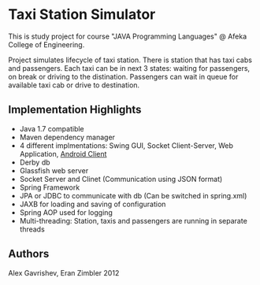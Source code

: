 # Taxi Station Simulator

This is study project for course "JAVA Programming Languages" @ Afeka College of Engineering.

Project simulates lifecycle of taxi station. 
There is station that has taxi cabs and passengers.
Each taxi can be in next 3 states: waiting for passengers, on break or driving to the distination.
Passengers can wait in queue for available taxi cab or drive to destination.

## Implementation Highlights

* Java 1.7 compatible
* Maven dependency manager
* 4 different implmentations: Swing GUI, Socket Client-Server, Web Application, [Android Client][1]
* Derby db
* Glassfish web server
* Socket Server and Clinet (Communication using JSON format)
* Spring Framework
* JPA or JDBC to communicate with db (Can be switched in spring.xml)
* JAXB for loading and saving of configuration
* Spring AOP used for logging
* Multi-threading: Station, taxis and passengers are running in separate threads 

## Authors

Alex Gavrishev, Eran Zimbler 2012

 [1]: https://github.com/anod/TaxiStationAndroid
